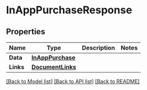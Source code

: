 # InAppPurchaseResponse

## Properties

Name | Type | Description | Notes
------------ | ------------- | ------------- | -------------
**Data** | [**InAppPurchase**](InAppPurchase.md) |  | 
**Links** | [**DocumentLinks**](DocumentLinks.md) |  | 

[[Back to Model list]](../README.md#documentation-for-models) [[Back to API list]](../README.md#documentation-for-api-endpoints) [[Back to README]](../README.md)


